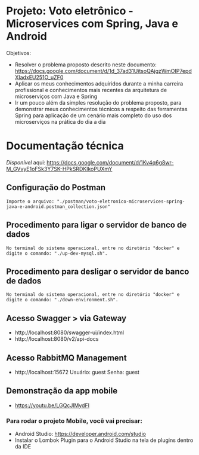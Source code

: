 # Projeto: Voto eletrônico - Microservices com Spring, Java e Android

Objetivos:
* Resolver o problema proposto descrito neste documento: https://docs.google.com/document/d/1d_37ad31UitsoQAjgzWmOIP7epdXIadxEU251O_uZF0
* Aplicar os meus conhecimentos adquiridos durante a minha carreira profissional e conhecimentos mais recentes da arquitetura de microserviços com Java e Spring
* Ir um pouco além da simples resolução do problema proposto, para demonstrar meus conhecimentos técnicos a respeito das ferramentas Spring para aplicação de um cenário mais completo do uso dos microserviços na prática do dia a dia

# Documentação técnica

*Disponível* aqui: https://docs.google.com/document/d/1Kv4q6g8wr-M_GVvyE1oFSk3Y7SK-HPkSRDKIkoPUXmY

## Configuração do Postman

    Importe o arquivo: "./postman/voto-eletronico-microservices-spring-java-e-android.postman_collection.json"

## Procedimento para ligar o servidor de banco de dados

    No terminal do sistema operacional, entre no diretório "docker" e digite o comando: "./up-dev-mysql.sh".

## Procedimento para desligar o servidor de banco de dados

    No terminal do sistema operacional, entre no diretório "docker" e digite o comando: "./down-environment.sh".

## Acesso Swagger > via Gateway

  * http://localhost:8080/swagger-ui/index.html
  * http://localhost:8080/v2/api-docs

## Acesso RabbitMQ Management 
  
  * http://localhost:15672 Usuário: guest Senha: guest

## Demonstração da app mobile

* https://youtu.be/LGQcJlMydFI

### Para rodar o projeto Mobile, você vai precisar:

* Android Studio: https://developer.android.com/studio
* Instalar o Lombok Plugin para o Android Studio na tela de plugins dentro da IDE
